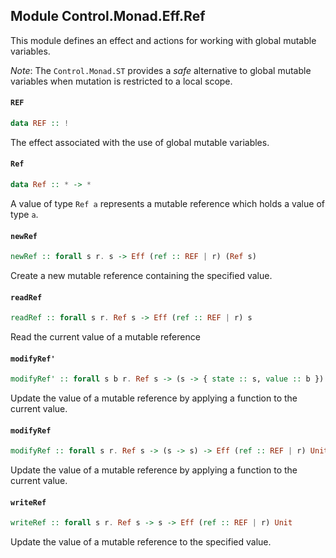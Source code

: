 ## Module Control.Monad.Eff.Ref

This module defines an effect and actions for working with
global mutable variables.

_Note_: The `Control.Monad.ST` provides a _safe_ alternative
to global mutable variables when mutation is restricted to a
local scope.

#### `REF`

``` purescript
data REF :: !
```

The effect associated with the use of global mutable variables.

#### `Ref`

``` purescript
data Ref :: * -> *
```

A value of type `Ref a` represents a mutable reference
which holds a value of type `a`.

#### `newRef`

``` purescript
newRef :: forall s r. s -> Eff (ref :: REF | r) (Ref s)
```

Create a new mutable reference containing the specified value.

#### `readRef`

``` purescript
readRef :: forall s r. Ref s -> Eff (ref :: REF | r) s
```

Read the current value of a mutable reference

#### `modifyRef'`

``` purescript
modifyRef' :: forall s b r. Ref s -> (s -> { state :: s, value :: b }) -> Eff (ref :: REF | r) b
```

Update the value of a mutable reference by applying a function
to the current value.

#### `modifyRef`

``` purescript
modifyRef :: forall s r. Ref s -> (s -> s) -> Eff (ref :: REF | r) Unit
```

Update the value of a mutable reference by applying a function
to the current value.

#### `writeRef`

``` purescript
writeRef :: forall s r. Ref s -> s -> Eff (ref :: REF | r) Unit
```

Update the value of a mutable reference to the specified value.


